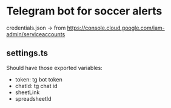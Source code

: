 # Telegram bot for soccer alerts

credentials.json -> from https://console.cloud.google.com/iam-admin/serviceaccounts

## settings.ts

Should have those exported variables:

* token: tg bot token
* chatId: tg chat id
* sheetLink
* spreadsheetId